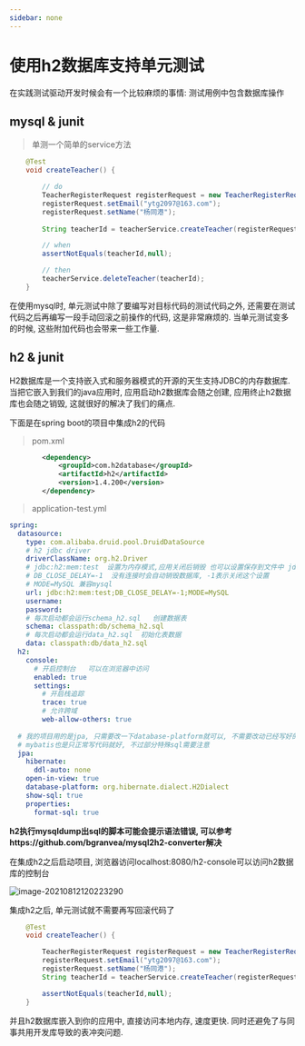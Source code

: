 ```yaml
---
sidebar: none
---
```

# 使用h2数据库支持单元测试

在实践测试驱动开发时候会有一个比较麻烦的事情: 测试用例中包含数据库操作

## mysql & junit

>  单测一个简单的service方法

```java
    @Test
    void createTeacher() {

        // do
        TeacherRegisterRequest registerRequest = new TeacherRegisterRequest();
        registerRequest.setEmail("ytg2097@163.com");
        registerRequest.setName("杨同港");
        
        String teacherId = teacherService.createTeacher(registerRequest);

        // when
        assertNotEquals(teacherId,null);

        // then
        teacherService.deleteTeacher(teacherId);
    }
```



在使用mysql时, 单元测试中除了要编写对目标代码的测试代码之外, 还需要在测试代码之后再编写一段手动回滚之前操作的代码, 这是非常麻烦的. 当单元测试变多的时候, 这些附加代码也会带来一些工作量.

## h2 & junit

H2数据库是一个支持嵌入式和服务器模式的开源的天生支持JDBC的内存数据库. 当把它嵌入到我们的java应用时, 应用启动h2数据库会随之创建, 应用终止h2数据库也会随之销毁, 这就很好的解决了我们的痛点.

下面是在spring boot的项目中集成h2的代码

> pom.xml

```xml
        <dependency>
            <groupId>com.h2database</groupId>
            <artifactId>h2</artifactId>
            <version>1.4.200</version>
        </dependency>
```

> application-test.yml

```yaml
spring:
  datasource:
    type: com.alibaba.druid.pool.DruidDataSource
    # h2 jdbc driver
    driverClassName: org.h2.Driver
    # jdbc:h2:mem:test  设置为内存模式,应用关闭后销毁 也可以设置保存到文件中 jdbc:h2:file:/data/h2-data
    # DB_CLOSE_DELAY=-1  没有连接时会自动销毁数据库, -1表示关闭这个设置
    # MODE=MySQL 兼容mysql
    url: jdbc:h2:mem:test;DB_CLOSE_DELAY=-1;MODE=MySQL
    username:
    password:
    # 每次启动都会运行schema_h2.sql   创建数据表
    schema: classpath:db/schema_h2.sql
    # 每次启动都会运行data_h2.sql  初始化表数据
    data: classpath:db/data_h2.sql
  h2:
    console:
      # 开启控制台   可以在浏览器中访问
      enabled: true
      settings:
      	# 开启栈追踪
        trace: true
        # 允许跨域
        web-allow-others: true
  
  # 我的项目用的是jpa, 只需要改一下database-platform就可以, 不需要改动已经写好的代码
  # mybatis也是只正常写代码就好, 不过部分特殊sql需要注意
  jpa:
    hibernate:
      ddl-auto: none
    open-in-view: true
    database-platform: org.hibernate.dialect.H2Dialect
    show-sql: true
    properties:
      format-sql: true
```

**h2执行mysqldump出sql的脚本可能会提示语法错误, 可以参考https://github.com/bgranvea/mysql2h2-converter解决**

在集成h2之后启动项目, 浏览器访问localhost:8080/h2-console可以访问h2数据库的控制台

![image-20210812120223290](https://cdn.jsdelivr.net/gh/NiceAshin/FileStore/blogImage/image-20210812120223290.png)

集成h2之后, 单元测试就不需要再写回滚代码了

```java
    @Test
    void createTeacher() {

        TeacherRegisterRequest registerRequest = new TeacherRegisterRequest();
        registerRequest.setEmail("ytg2097@163.com");
        registerRequest.setName("杨同港");
        String teacherId = teacherService.createTeacher(registerRequest);

        assertNotEquals(teacherId,null);
    }
```

并且h2数据库嵌入到你的应用中, 直接访问本地内存, 速度更快.  同时还避免了与同事共用开发库导致的表冲突问题. 
